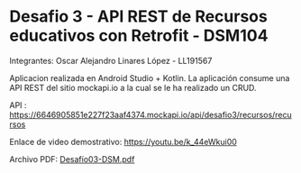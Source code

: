 <h1>Desafio 3 - API REST de Recursos educativos con Retrofit - DSM104</h1>

Integrantes: Oscar Alejandro Linares López - LL191567

Aplicacion realizada en Android Studio + Kotlin. La aplicación consume una API REST del sitio mockapi.io a la cual se le ha realizado un CRUD.

API : https://6646905851e227f23aaf4374.mockapi.io/api/desafio3/recursos/recursos 

Enlace de video demostrativo: https://youtu.be/k_44eWkui00

Archivo PDF:
[Desafío03-DSM.pdf](https://github.com/Linareswst/Desafio3DSM/files/15343364/Desafio03-DSM.pdf)
